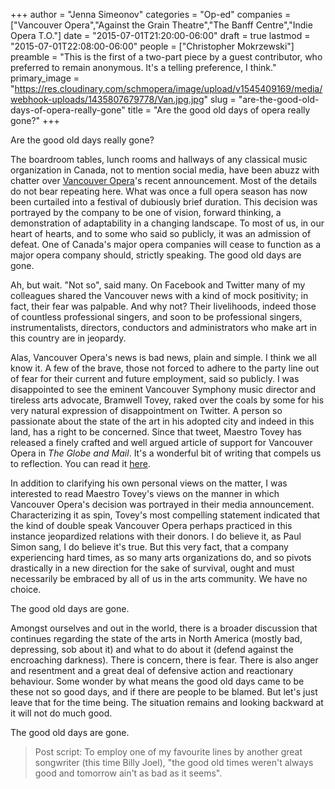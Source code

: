 +++
author = "Jenna Simeonov"
categories = "Op-ed"
companies = ["Vancouver Opera","Against the Grain Theatre","The Banff Centre","Indie Opera T.O."]
date = "2015-07-01T21:20:00-06:00"
draft = true
lastmod = "2015-07-01T22:08:00-06:00"
people = ["Christopher Mokrzewski"]
preamble = "This is the first of a two-part piece by a guest contributor, who preferred to remain anonymous. It's a telling preference, I think."
primary_image = "https://res.cloudinary.com/schmopera/image/upload/v1545409169/media/webhook-uploads/1435807679778/Van.jpg.jpg"
slug = "are-the-good-old-days-of-opera-really-gone"
title = "Are the good old days of opera really gone?"
+++

Are the good old days really gone?

The boardroom tables, lunch rooms and hallways of any classical music organization in Canada, not to mention social media, have been abuzz with chatter over [Vancouver Opera](/scene/companies/vancouver-opera/)'s recent announcement. Most of the details do not bear repeating here. What was once a full opera season has now been curtailed into a festival of dubiously brief duration. This decision was portrayed by the company to be one of vision, forward thinking, a demonstration of adaptability in a changing landscape. To most of us, in our heart of hearts, and to some who said so publicly, it was an admission of defeat. One of Canada's major opera companies will cease to function as a major opera company should, strictly speaking. The good old days are gone.

Ah, but wait. "Not so", said many. On Facebook and Twitter many of my colleagues shared the Vancouver news with a kind of mock positivity; in fact, their fear was palpable. And why not? 
Their livelihoods, indeed those of countless professional singers, and soon to be professional singers, instrumentalists, directors, conductors and administrators who make art in this country are in jeopardy. 

Alas, Vancouver Opera's news is bad news, plain and simple. I think we all know it. A few of the brave, those not forced to adhere to the party line out of fear for their current and future employment, said so publicly. I was disappointed to see the eminent Vancouver Symphony music director and tireless arts advocate, Bramwell Tovey, raked over the coals by some for his very natural expression of disappointment on Twitter. A person so passionate about the state of the art in his adopted city and indeed in this land, has a right to be concerned. Since that tweet, Maestro Tovey has released a finely crafted and well argued article of support for Vancouver Opera in  *The Globe and Mail*. It's a wonderful bit of writing that compels us to reflection. You can read it [here](http://www.theglobeandmail.com/news/british-columbia/now-is-the-time-to-support-vancouver-opera/article25032174/).

In addition to clarifying his own personal views on the matter, I was interested to read Maestro Tovey's views on the manner in which Vancouver Opera's decision was portrayed in their media announcement. Characterizing it as spin, Tovey's most compelling statement indicated that the kind of double speak Vancouver Opera perhaps practiced in this instance jeopardized relations with their donors. I do believe it, as Paul Simon sang, I do believe it's true. But this very fact, that a company experiencing hard times, as so many arts organizations do, and so pivots drastically in a new direction for the sake of survival, ought and must necessarily be embraced by all of us in the arts community. We have no choice.

The good old days are gone. 

Amongst ourselves and out in the world, there is a broader discussion that continues regarding the state of the arts in North America (mostly bad, depressing, sob about it) and what to do about it (defend against the encroaching darkness). There is concern, there is fear. There is also anger and resentment and a great deal of defensive action and reactionary behaviour. Some wonder by what means the good old days came to be these not so good days, and if there are people to be blamed. But let's just leave that for the time being. The situation remains and looking backward at it will not do much good. 

The good old days are gone.

> Post script: To employ one of my favourite lines by another great songwriter (this time Billy Joel), "the good old times weren't always good and tomorrow ain't as bad as it seems". 
